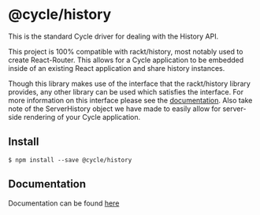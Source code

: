 # @cycle/history

This is the standard Cycle driver for dealing with the History API.

This project is 100% compatible with rackt/history, most notably used to create React-Router. This allows for a Cycle application to be embedded inside of an existing React application and share history instances.

Though this library makes use of the interface that the rackt/history library provides, any other library can be used which satisfies the interface. For more information on this interface please see the [documentation](https://cyclejs.github.io/history/docs). Also take note of the ServerHistory object we have made to easily allow for server-side rendering of your Cycle application.

## Install
```shell
$ npm install --save @cycle/history
```

## Documentation

Documentation can be found [here](https://cyclejs.github.io/history/docs)
